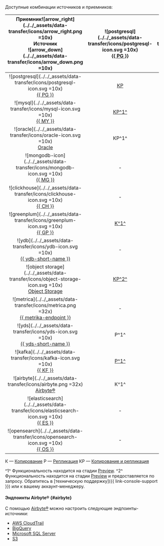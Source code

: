 Доступные комбинации источников и приемников:



|   Приемник![arrow_right](../../_assets/data-transfer/icons/arrow_right.png =10x)<br>Источник<br>![arrow_down](../../_assets/data-transfer/icons/arrow_down.png =10x)    | ![postgresql](../../_assets/data-transfer/icons/postgresql-icon.svg =10x)<br>[{{ PG }}](../../data-transfer/operations/endpoint/target/postgresql.md) | ![mysql](../../_assets/data-transfer/icons/mysql-icon.svg =10x)<br>[{{ MY }}](../../data-transfer/operations/endpoint/target/mysql.md) | ![mongodb](../../_assets/data-transfer/icons/mongodb-icon.svg =10x)<br>[{{ MG }}](../../data-transfer/operations/endpoint/target/mongodb.md) | ![clickhouse](../../_assets/data-transfer/icons/clickhouse-icon.svg =10x)<br>[{{ CH }}](../../data-transfer/operations/endpoint/target/clickhouse.md) | ![greenplum](../../_assets/data-transfer/icons/greenplum-icon.svg =10x)<br>[{{ GP }}](../../data-transfer/operations/endpoint/target/greenplum.md) | ![ydb](../../_assets/data-transfer/icons/ydb-icon.svg =10x)<br>[{{ ydb-short-name }}](../../data-transfer/operations/endpoint/target/yandex-database.md) | ![object storage](../../_assets/data-transfer/icons/object-storage-icon.svg =10x)<br>[Object Storage](../../data-transfer/operations/endpoint/target/object-storage.md) | ![apache kafka](../../_assets/data-transfer/icons/kafka-icon.svg =10x)<br>[Apache Kafka](../../data-transfer/operations/endpoint/target/kafka.md) | ![yds](../../_assets/data-transfer/icons/yds-icon.svg =10x)<br>[{{ yds-short-name }}](../../data-transfer/operations/endpoint/target/data-streams.md) | ![elasticsearch](../../_assets/data-transfer/icons/elasticsearch-icon.svg =10x)<br>[{{ ES }}](../../data-transfer/operations/endpoint/target/elasticsearch.md) | ![opensearch](../../_assets/data-transfer/icons/opensearch-icon.svg =10x)<br>[{{ OS }}](../../data-transfer/operations/endpoint/target/opensearch.md) |    ![arrow_left](../../_assets/data-transfer/icons/arrow_left.png =10x)Приемник<br>Источник<br>![arrow_down](../../_assets/data-transfer/icons/arrow_down.png =10x)     |
|:-----------------------------------------------------------------------------------------------------------------------------------------------------------------------:|:-----------------------------------------------------------------------------------------------------------------------------------------------------:|:--------------------------------------------------------------------------------------------------------------------------------------:|:--------------------------------------------------------------------------------------------------------------------------------------------:|:-----------------------------------------------------------------------------------------------------------------------------------------------------:|:--------------------------------------------------------------------------------------------------------------------------------------------------:|:--------------------------------------------------------------------------------------------------------------------------------------------------------:|:-----------------------------------------------------------------------------------------------------------------------------------------------------------------------:|:-------------------------------------------------------------------------------------------------------------------------------------------------:|:-----------------------------------------------------------------------------------------------------------------------------------------------------:|:--------------------------------------------------------------------------------------------------------------------------------------------------------------:|:-----------------------------------------------------------------------------------------------------------------------------------------------------:|:-----------------------------------------------------------------------------------------------------------------------------------------------------------------------:|
|          ![postgresql](../../_assets/data-transfer/icons/postgresql-icon.svg =10x)<br>[{{ PG }}](../../data-transfer/operations/endpoint/source/postgresql.md)          |                                                [КР](../../data-transfer/tutorials/managed-postgresql)                                                 |                                          [КР^1^](../../data-transfer/tutorials/mpg-to-mmy.md)                                          |                                                                      -                                                                       |                                                [КР](../../data-transfer/tutorials/rdbms-to-clickhouse)                                                |                                            [К](../../data-transfer/tutorials/managed-greenplum.md)Р ^1^                                            |                                                   [КР^1^](../../data-transfer/tutorials/mpg-to-ydb.md)                                                   |                                                       [К^1^](../../data-transfer/tutorials/mpg-to-objstorage.md)                                                        |                                                  [КР](../../data-transfer/tutorials/cdc-mpg.md)                                                   |                                                 [КР^1^](../../data-transfer/tutorials/mpg-to-yds.md)                                                 |                                                                              К^1^                                                                              |                                                                         К^1^                                                                          |          ![postgresql](../../_assets/data-transfer/icons/postgresql-icon.svg =10x)<br>[{{ PG }}](../../data-transfer/operations/endpoint/source/postgresql.md)          |
|                 ![mysql](../../_assets/data-transfer/icons/mysql-icon.svg =10x)<br>[{{ MY }}](../../data-transfer/operations/endpoint/source/mysql.md)                  |                                                 [КР^1^](../../data-transfer/tutorials/mmy-to-mpg.md)                                                  |                                           [К](../../data-transfer/tutorials/managed-mysql)Р                                            |                                                                      -                                                                       |                                                [КР](../../data-transfer/tutorials/mysql-to-clickhouse)                                                |                                                                       [КР^1^](../../data-transfer/tutorials/mmy-to-mgp.md)                                                                        |                                              [КР^1^](../../data-transfer/tutorials/managed-mysql-to-ydb.md)                                              |                                                       [К^1^](../../data-transfer/tutorials/mmy-objs-migration.md)                                                       |                                                  [КР](../../data-transfer/tutorials/cdc-mmy.md)                                                   |                                                 [КР^1^](../../data-transfer/tutorials/mmy-to-yds.md)                                                  |                                                                               -                                                                                |                                                                           -                                                                           |                 ![mysql](../../_assets/data-transfer/icons/mysql-icon.svg =10x)<br>[{{ MY }}](../../data-transfer/operations/endpoint/source/mysql.md)                  |
|                 ![oracle](../../_assets/data-transfer/icons/oracle-icon.svg =10x)<br>[Oracle](../../data-transfer/operations/endpoint/source/oracle.md)                 |                                                                         КР^1^                                                                         |                                                                   -                                                                    |                                                                      -                                                                       |                                                                         КР^1^                                                                         |                                                                       КР^1^                                                                        |                                                                            -                                                                             |                                                                                    -                                                                                    |                                                                         -                                                                         |                                                                           -                                                                           |                                                                               -                                                                                |                                                                           -                                                                           |                 ![oracle](../../_assets/data-transfer/icons/oracle-icon.svg =10x)<br>[Oracle](../../data-transfer/operations/endpoint/source/oracle.md)                 |
|            ![mongodb-icon](../../_assets/data-transfer/icons/mongodb-icon.svg =10x)<br>[{{ MG }}](../../data-transfer/operations/endpoint/source/mongodb.md)            |                                                                           -                                                                           |                                                                   -                                                                    |                                            [КР](../../data-transfer/tutorials/managed-mongodb.md)                                            |                                                                           -                                                                           |                                                                         -                                                                          |                                                                            -                                                                             |                                                                                  К^1^                                                                                   |                                                                         -                                                                         |                                                                           -                                                                           |                                                                               -                                                                                |                                                                           -                                                                           |            ![mongodb-icon](../../_assets/data-transfer/icons/mongodb-icon.svg =10x)<br>[{{ MG }}](../../data-transfer/operations/endpoint/source/mongodb.md)            |
|          ![clickhouse](../../_assets/data-transfer/icons/clickhouse-icon.svg =10x)<br>[{{ CH }}](../../data-transfer/operations/endpoint/source/clickhouse.md)          |                                                                           -                                                                           |                                                                   -                                                                    |                                                                      -                                                                       |                                                 [К](../../data-transfer/tutorials/managed-clickhouse)                                                 |                                                                         -                                                                          |                                                                            -                                                                             |                                                                                    -                                                                                    |                                                                         -                                                                         |                                                                           -                                                                           |                                                                               -                                                                                |                                                                           -                                                                           |          ![clickhouse](../../_assets/data-transfer/icons/clickhouse-icon.svg =10x)<br>[{{ CH }}](../../data-transfer/operations/endpoint/source/clickhouse.md)          |
|           ![greenplum](../../_assets/data-transfer/icons/greenplum-icon.svg =10x)<br>[{{ GP }}](../../data-transfer/operations/endpoint/source/greenplum.md)            |                                           [K^1^](../../data-transfer/tutorials/greenplum-to-postgresql.md)                                            |                                                                   -                                                                    |                                                                      -                                                                       |                                             [К](../../data-transfer/tutorials/greenplum-to-clickhouse.md)                                             |                                             [К^1^](../../data-transfer/tutorials/managed-greenplum.md)                                             |                                                                            -                                                                             |                                                                                    -                                                                                    |                                                                         -                                                                         |                                                                           -                                                                           |                                                                               -                                                                                |                                                                           -                                                                           |           ![greenplum](../../_assets/data-transfer/icons/greenplum-icon.png =10x)<br>[{{ GP }}](../../data-transfer/operations/endpoint/source/greenplum.md)            |
|              ![ydb](../../_assets/data-transfer/icons/ydb-icon.svg =10x)<br>[{{ ydb-short-name }}](../../data-transfer/operations/endpoint/source/ydb.md)               |                                                                           -                                                                           |                                                                   -                                                                    |                                                                      -                                                                       |                                                                         КР^1^                                                                         |                                                                         -                                                                          |                                                                            -                                                                             |                                                                                  К^1^                                                                                   |                                                 [KP^1^](../../data-transfer/tutorials/cdc-ydb.md)                                                 |                                                 [KP^1^](../../data-transfer/tutorials/ydb-to-yds.md)                                                  |                                                                               -                                                                                |                                                                           -                                                                           |              ![ydb](../../_assets/data-transfer/icons/ydb-icon.svg =10x)<br>[{{ ydb-short-name }}](../../data-transfer/operations/endpoint/source/ydb.md)               |
| ![object storage](../../_assets/data-transfer/icons/object-storage-icon.svg =10x)<br>[Object Storage](../../data-transfer/operations/endpoint/source/object-storage.md) |                                              [КР^2^](../../data-transfer/tutorials/object-storage-to-postgresql.md)                                              |                                                                 КР^2^                                                                  |                                                                      -                                                                       |                                                                         КР^2^                                                                         |                                                                       КР^2^                                                                        |                                                                          КР^2^                                                                           |                                                                                    -                                                                                    |                                                                         -                                                                         |                                                                           -                                                                           |                                                                               -                                                                                |                                                                           -                                                                           | ![object storage](../../_assets/data-transfer/icons/object-storage-icon.svg =10x)<br>[Object Storage](../../data-transfer/operations/endpoint/source/object-storage.md) |
|          ![metrica](../../_assets/data-transfer/icons/metrica.png =32x)<br>[{{ metrika-endpoint }}](../../data-transfer/operations/endpoint/source/metrika.md)          |                                                                           -                                                                           |                                                                   -                                                                    |                                                                      -                                                                       |                                            [P^1^](../../data-transfer/tutorials/metrika-to-clickhouse.md)                                             |                                                                         -                                                                          |                                                                            -                                                                             |                                                                                    -                                                                                    |                                                                         -                                                                         |                                                                           -                                                                           |                                                                               -                                                                                |                                                                           -                                                                           |          ![metrica](../../_assets/data-transfer/icons/metrica.png =32x)<br>[{{ metrika-endpoint }}](../../data-transfer/operations/endpoint/source/metrika.md)          |
|          ![yds](../../_assets/data-transfer/icons/yds-icon.svg =10x)<br>[{{ yds-short-name }}](../../data-transfer/operations/endpoint/source/data-streams.md)          |                                                                         P^1^                                                                          |                                                                  P^1^                                                                  |                                                                     Р^1^                                                                     |                                              [P^1^](../../data-transfer/tutorials/yds-to-clickhouse.md)                                               |                                                                        Р^1^                                                                        |                                                                           Р^1^                                                                           |                                                       [P^1^](../../data-transfer/tutorials/yds-to-objstorage.md)                                                        |                                                                       Р^1^                                                                        |                                                                         P^1^                                                                          |                                                                              P^1^                                                                              |                                                 [Р^1^](../../data-transfer/tutorials/trails-to-os.md)                                                 |          ![yds](../../_assets/data-transfer/icons/yds-icon.svg =10x)<br>[{{ yds-full-name }}](../../data-transfer/operations/endpoint/source/data-streams.md)           |
|                 ![kafka](../../_assets/data-transfer/icons/kafka-icon.svg =10x)<br>[{{ KF }}](../../data-transfer/operations/endpoint/source/kafka.md)                  |                                                  [P^1^](../../data-transfer/tutorials/mkf-to-mpg.md)                                                  |                                          [P^1^](../../data-transfer/tutorials/mkf-to-mmy.md)                                           |                                             [P^1^](../../data-transfer/tutorials/mkf-to-mmg.md)                                              |                                                   [P^1^](../../data-transfer/tutorials/mkf-to-mch)                                                    |                                        [P^1^](../../data-transfer/tutorials/managed-kafka-to-greenplum.md)                                        |                                                   [P^1^](../../data-transfer/tutorials/mkf-to-ydb.md)                                                    |                                                                                  P^1^                                                                                   |                                                [P^1^](../../data-transfer/tutorials/mkf-to-mkf.md)                                                |                                                  [Р^1^](../../data-transfer/tutorials/mkf-to-yds.md)                                                  |                                                      [P^1^](../../data-transfer/tutorials/mkf-to-mes.md)                                                       |                                                  [Р^1^](../../data-transfer/tutorials/mkf-to-mos.md)                                                  |                 ![kafka](../../_assets/data-transfer/icons/kafka-icon.svg =10x)<br>[{{ KF }}](../../data-transfer/operations/endpoint/source/kafka.md)                  |
|                                         ![airbyte](../../_assets/data-transfer/icons/airbyte.png =32x)<br>[Airbyte®](#airbyte)                                          |                                                                         К^1^                                                                          |                                                                  К^1^                                                                  |                                                                     К^1^                                                                     |                                                                         К^1^                                                                          |                                                                        К^1^                                                                        |                                                                           К^1^                                                                           |                                                                                    -                                                                                    |                                                                       К^1^                                                                        |                                                                         К^1^                                                                          |                                                                               -                                                                                |                                                                           -                                                                           |                                         ![airbyte](../../_assets/data-transfer/icons/airbyte.png =32x)<br>[Airbyte®](#airbyte)                                          |
|  ![elasticsearch](../../_assets/data-transfer/icons/elasticsearch-icon.svg =10x)<br>[{{ ES }}](../../data-transfer/operations/endpoint/source/elasticsearch.md)         |                                                                           -                                                                           |                                                                   -                                                                    |                                                                      -                                                                       |                                                                           -                                                                           |                                                                         -                                                                          |                                                                            -                                                                             |                                                                                    -                                                                                    |                                                                         -                                                                         |                                                                           -                                                                           |                                                                               -                                                                                |                                                  [К^1^](../../data-transfer/tutorials/mes-to-mos.md)                                                  |  ![elasticsearch](../../_assets/data-transfer/icons/elasticsearch-icon.svg =10x)<br>[{{ ES }}](../../data-transfer/operations/endpoint/source/elasticsearch.md)         |
|  ![opensearch](../../_assets/data-transfer/icons/opensearch-icon.svg =10x)<br>[{{ OS }}](../../data-transfer/operations/endpoint/source/opensearch.md)                  |                                                                           -                                                                           |                                                                   -                                                                    |                                                                      -                                                                       |                                                                           -                                                                           |                                                                         -                                                                          |                                                                            -                                                                             |                                                                                    -                                                                                    |                                                                         -                                                                         |                                                                           -                                                                           |                                                                               -                                                                                |                                                  [К^1^](../../data-transfer/tutorials/os-to-mos.md)                                                   |  ![opensearch](../../_assets/data-transfer/icons/opensearch-icon.svg =10x)<br>[{{ OS }}](../../data-transfer/operations/endpoint/source/opensearch.md)                  |




К — [Копирование](../../data-transfer/concepts/transfer-lifecycle.md#copy)
Р — [Репликация](../../data-transfer/concepts/transfer-lifecycle.md#replication)
КР — [Копирование и репликация](../../data-transfer/concepts/transfer-lifecycle.md#copy-and-replication)


^1^ Функциональность находится на стадии [Preview](../../overview/concepts/launch-stages.md).
^2^ Функциональность находится на стадии [Preview](../../overview/concepts/launch-stages.md) и предоставляется по запросу. Обратитесь в [техническую поддержку]({{ link-console-support }}) или к вашему аккаунт-менеджеру.

#### Эндпоинты Airbyte® {#airbyte}

С помощью [Airbyte®](https://docs.airbyte.com/category/sources) можно настроить следующие эндпоинты-источники:

* [AWS CloudTrail](../../data-transfer/operations/endpoint/source/aws-cloudtrail.md)
* [BigQuery](../../data-transfer/operations/endpoint/source/bigquery.md)
* [Microsoft SQL Server](../../data-transfer/operations/endpoint/source/mssql.md)
* [S3](../../data-transfer/operations/endpoint/source/s3.md)

